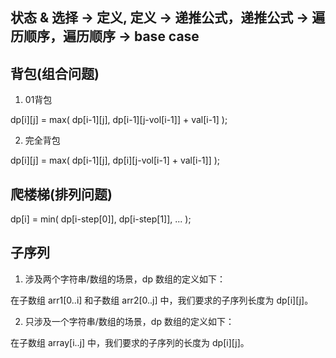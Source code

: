 **状态 & 选择 -> 定义, 定义 -> 递推公式，递推公式 -> 遍历顺序，遍历顺序 -> base case**
---
## 背包(组合问题)
1. 01背包

dp[i][j] = max( dp[i-1][j], dp[i-1][j-vol[i-1]] + val[i-1] );

2. 完全背包

dp[i][j] = max( dp[i-1][j], dp[i][j-vol[i-1] + val[i-1]] );

## 爬楼梯(排列问题)
dp[i] = min( dp[i-step[0]], dp[i-step[1]], ... );

## 子序列
1. 涉及两个字符串/数组的场景，dp 数组的定义如下：

在子数组 arr1[0..i] 和子数组 arr2[0..j] 中，我们要求的子序列长度为 dp[i][j]。

2. 只涉及一个字符串/数组的场景，dp 数组的定义如下：

在子数组 array[i..j] 中，我们要求的子序列的长度为 dp[i][j]。


